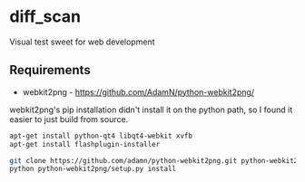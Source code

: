 diff_scan
=========

Visual test sweet for web development

Requirements
--------

* webkit2png - https://github.com/AdamN/python-webkit2png/

webkit2png's pip installation didn't install it on the python path, so I found it easier to just build from source.

```bash
apt-get install python-qt4 libqt4-webkit xvfb
apt-get install flashplugin-installer

git clone https://github.com/adamn/python-webkit2png.git python-webkit2png
python python-webkit2png/setup.py install
```

